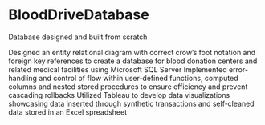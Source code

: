 # BloodDriveDatabase
Database designed and built from scratch

Designed an entity relational diagram with correct crow’s foot notation and foreign key references to create a database
for blood donation centers and related medical facilities using Microsoft SQL Server
Implemented error-handling and control of flow within user-defined functions, computed columns and nested stored
procedures to ensure efficiency and prevent cascading rollbacks
Utilized Tableau to develop data visualizations showcasing data inserted through synthetic transactions and self-cleaned
data stored in an Excel spreadsheet

